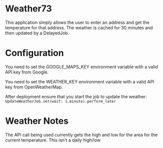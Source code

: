 # Weather73

This application simply allows the user to enter an address and get the 
temperature for that address. The weather is cached for 30 minutes and
then updated by a DelayedJob. 


# Configuration
You need to set the GOOGLE_MAPS_KEY environment variable with a valid API
key from Google.

You need to set the WEATHER_KEY environment variable with a valid API key
from OpenWeatherMap.

After deployment ensure that you start the job to update the weather:
`UpdateWeatherJob.set(wait: 1.minute).perform_later`

# Weather Notes
The API call being used currently gets the high and low for the area for the
current temperature. This isn't a daily high/low